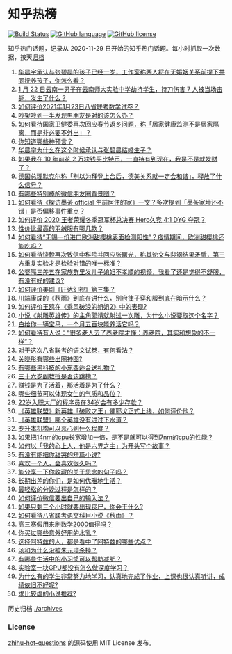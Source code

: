 # 知乎热榜
[![Build Status](https://github.com/ToWeLong/zhihu-hot-questions/workflows/CI/badge.svg)](https://github.com/ToWeLong/zhihu-hot-questions/actions)
[![GitHub language](https://img.shields.io/badge/language-golang-orange.svg)](https://golang.org/)
[![GitHub license](https://img.shields.io/github/license/ToWeLong/zhihu-hot-questions)](https://github.com/ToWeLong/zhihu-hot-questions/blob/main/LICENSE)

知乎热门话题，记录从 2020-11-29 日开始的知乎热门话题。每小时抓取一次数据，按天[归档](./archives)

<!-- BEGIN -->

1. [华晨宇承认与张碧晨的孩子已经一岁，工作室称两人将在无婚姻关系前提下共同抚养孩子，你怎么看？](https://www.zhihu.com/question/440533019)
1. [1 月 22 日云南一男子在云南师大实验中学劫持学生，持刀伤害 7 人被当场击毙，发生了什么？](https://www.zhihu.com/question/440668867)
1. [如何评价2021年1月23日八省联考数学试卷？](https://www.zhihu.com/question/440792065)
1. [吵架吵到一半发现男朋友是对的该怎么办？](https://www.zhihu.com/question/422596620)
1. [如何看待国家卫健委再次回应春节返乡问题，称「居家健康监测不是居家隔离，而是非必要不外出」？](https://www.zhihu.com/question/440769081)
1. [你知道哪些神预言？](https://www.zhihu.com/question/48944599)
1. [华晨宇为什么在这个时候承认与张碧晨结婚生子？](https://www.zhihu.com/question/440655743)
1. [如果我在 10 年前花 2 万块钱买比特币，一直持有到现在，我是不是就发财了？](https://www.zhihu.com/question/439136003)
1. [德国总理默克尔称「别以为拜登上台后，德美关系就一定会和谐」，释放了什么信号？](https://www.zhihu.com/question/440650417)
1. [有哪些特别棒的微信朋友圈背景图？](https://www.zhihu.com/question/337853063)
1. [如何看待《探访墨茶 official 生前居住的家》一文？多次提到「墨茶家境还不错」是否偏移事件重点？](https://www.zhihu.com/question/440725655)
1. [如何评价 2020 王者荣耀冬季冠军杯总决赛 Hero久竞 4:1 DYG 夺冠？](https://www.zhihu.com/question/440808275)
1. [性价比最高的羽绒服有哪几款？](https://www.zhihu.com/question/21938429)
1. [如何看待“无锡一份进口欧洲甜樱桃表面检测阳性”？疫情期间，欧洲甜樱桃还能吃吗？](https://www.zhihu.com/question/440652915)
1. [如何看待饶毅再次致信中科院并回应张曙光，称其论文与裴钢结果矛盾，第三方重复实验才是检验对错的唯一标准？](https://www.zhihu.com/question/440814381)
1. [公婆隔三差五在家族群里发儿子媳妇不孝顺的视频，我看了还是觉得不舒服，有没有好的建议?](https://www.zhihu.com/question/440440260)
1. [如何评价美剧《旺达幻视》第三集？](https://www.zhihu.com/question/440654669)
1. [川端康成的《秋雨》到底在讲什么，别府律子穿和服到底在暗示什么？](https://www.zhihu.com/question/440765049)
1. [如何评价王鸥在《乘风破浪的姐姐2》中的表现?](https://www.zhihu.com/question/440631567)
1. [小说《射雕英雄传》的主角郭靖就射过一次雕，为什么小说要取这个名字？](https://www.zhihu.com/question/440235365)
1. [白给你一辆宝马，一个月五百块能养活它吗？](https://www.zhihu.com/question/439328886)
1. [如何看待有人说：“很多老人去了养老院才懂：养老院，其实和想象的不一样”？](https://www.zhihu.com/question/440467400)
1. [对于这次八省联考的语文试卷，有何看法？](https://www.zhihu.com/question/440760441)
1. [关晓彤有哪些出圈神图?](https://www.zhihu.com/question/408938685)
1. [有哪些黑科技的小东西适合送礼物？](https://www.zhihu.com/question/267703735)
1. [三十六岁副教授是否该跳槽？](https://www.zhihu.com/question/440257592)
1. [赚钱是为了活着，那活着是为了什么？](https://www.zhihu.com/question/434831702)
1. [哪些细节可以体现女生的气质和品位？](https://www.zhihu.com/question/24780989)
1. [22岁入职大厂的程序员在34岁会有多少存款？](https://www.zhihu.com/question/436336543)
1. [《英雄联盟》新英雄「破败之王」佛耶戈正式上线，如何评价他？](https://www.zhihu.com/question/440596499)
1. [《英雄联盟》哪个英雄没有进过下水道？](https://www.zhihu.com/question/438823263)
1. [专升本机构可以恶心到什么程度？](https://www.zhihu.com/question/400116979)
1. [如果把14nm的cpu长宽增加一倍，是不是就可以得到7nm的cpu的性能？](https://www.zhihu.com/question/432566248)
1. [如何以「我的心上人，他是六界之主」为开头写个故事？](https://www.zhihu.com/question/435486166)
1. [有没有能把你甜哭的短篇小说?](https://www.zhihu.com/question/333114370)
1. [喜欢一个人，会喜欢很久吗？](https://www.zhihu.com/question/439722412)
1. [能分享一下你收藏的关于思念的句子吗？](https://www.zhihu.com/question/431856176)
1. [长期出差的你们，是如何优雅地生活？](https://www.zhihu.com/question/23125833)
1. [最轻松的分娩过程是怎样的？](https://www.zhihu.com/question/433909831)
1. [如何评价微信要出自己的输入法？](https://www.zhihu.com/question/440186064)
1. [如果只剩三个小时就要出现丧尸，你会干什么?](https://www.zhihu.com/question/370509834)
1. [如何看待八省联考语文科目小说《秋雨》？](https://www.zhihu.com/question/440759391)
1. [高三寒假用来刷数学2000值得吗？](https://www.zhihu.com/question/435470100)
1. [你买过哪些意外好用的水乳？](https://www.zhihu.com/question/343179934)
1. [选择阿特兹的人，都是看中了阿特兹的哪些优点？](https://www.zhihu.com/question/439953387)
1. [汤和为什么没被朱元璋杀掉？](https://www.zhihu.com/question/421394045)
1. [有哪些生活中的小习惯可以帮助减肥？](https://www.zhihu.com/question/53746593)
1. [实验室一块GPU都没有怎么做深度学习？](https://www.zhihu.com/question/299434830)
1. [为什么有的学生非常努力地学习，认真地完成了作业，上课也很认真听讲，成绩依旧不好呢?](https://www.zhihu.com/question/319972649)
1. [求比较虐的小说推荐?](https://www.zhihu.com/question/358691561)

<!-- END -->

历史归档 [./archives](./archives)


### License
[zhihu-hot-questions](https://github.com/towelong/zhihu-hot-questions) 的源码使用 MIT License 发布。